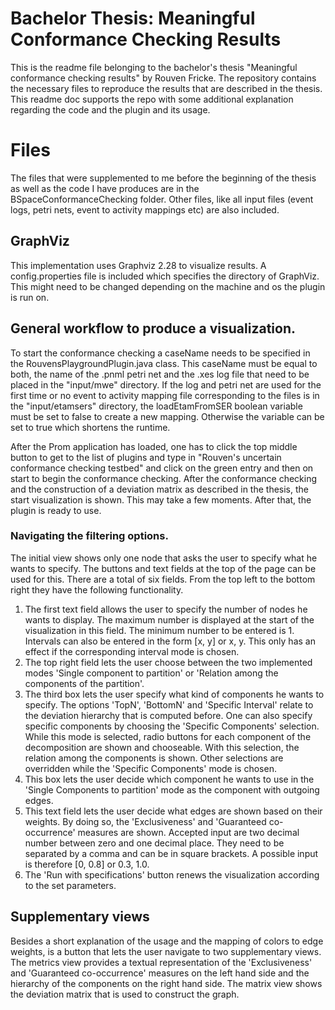 # Bachelor Thesis: Meaningful Conformance Checking Results

This is the readme file belonging to the bachelor's thesis "Meaningful conformance checking results" by Rouven Fricke. The repository contains the necessary files to reproduce the results that are described  in the thesis.
This readme doc supports the repo with some additional explanation regarding the code and the plugin and its usage.


# Files

The files that were supplemented to me before the beginning of the thesis as well as the code I have produces are in the BSpaceConformanceChecking folder. Other files, like all input files (event logs, petri nets, event to activity mappings etc) are also included. 

## GraphViz

This implementation uses Graphviz 2.28 to visualize results. A config.properties file is included which specifies the directory of GraphViz. This might need to be changed depending on the machine and os the plugin is run on.


## General workflow to produce a visualization.
To start the conformance checking a caseName needs to be specified in the RouvensPlaygroundPlugin.java class. This caseName must be equal to both, the name of the .pnml petri net and the .xes log file that need to be placed in the "input/mwe" directory. If the log and petri net are used for the first time or no event to activity mapping file corresponding to the files is in the "input/etamsers" directory, the loadEtamFromSER boolean variable must be set to false to create a new mapping. Otherwise the variable can be set to true which shortens the runtime.

After the Prom application has loaded, one has to click the top middle button to get to the list of plugins and type in "Rouven's uncertain conformance checking testbed" and click on the green entry and then on start to begin the conformance checking. After the conformance checking and the construction of a deviation matrix as described in the thesis, the start visualization is shown. This may take a few moments. After that, the plugin is ready to use.

### Navigating the filtering options.
The initial view shows only one node that asks the user to specify what he wants to specify. The buttons and text fields at the top of the page can be used for this. There are a total of six fields. From the top left to the bottom right they have the following functionality.
1. The first text field allows the user to specify the number of nodes he wants to display. The maximum number is displayed at the start of the visualization in this field. The minimum number to be entered is 1.  Intervals can also be entered in the form [x, y] or x, y. This only has an effect if the corresponding interval mode is chosen.
2. The top right field lets the user choose between the two implemented modes 'Single component to partition' or 'Relation among the components of the partition'.
3. The third box lets the user specify what kind of components he wants to specify. The options 'TopN', 'BottomN' and 'Specific Interval' relate to the deviation hierarchy that is computed before. One can also specify specific components by choosing the 'Specific Components' selection. While this mode is selected, radio buttons for each component of the decomposition are shown and chooseable. With this selection, the relation among the components is shown. Other selections are overridden while the 'Specific Components' mode is chosen.
4. This box lets the user decide which component he wants to use in the 'Single Components to partition' mode as the component with outgoing edges.
5. This text field lets the user decide what edges are shown based on their weights. By doing so, the 'Exclusiveness' and 'Guaranteed co-occurrence' measures are shown. Accepted input are two decimal number between zero and one decimal place. They need to be separated by a comma and can be in square brackets. A possible input is therefore [0, 0.8] or 0.3, 1.0.
6. The 'Run with specifications' button renews the visualization according to the set parameters.


## Supplementary views
Besides a short explanation of the usage and the mapping of colors to edge weights, is a button that lets the user navigate to two supplementary views. The metrics view provides a textual representation of the 'Exclusiveness' and 'Guaranteed co-occurrence' measures on the left hand side and the hierarchy of the components on the right hand side.
The matrix view shows the deviation matrix that is used to construct the graph.

```
